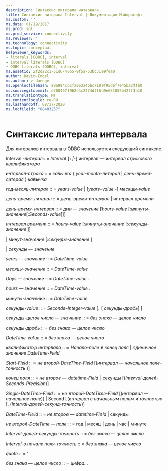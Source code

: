 ```yaml
---
description: Синтаксис литерала интервала
title: Синтаксис литерала Interval | Документация Майкрософт
ms.custom: ''
ms.date: 01/19/2017
ms.prod: sql
ms.prod_service: connectivity
ms.reviewer: ''
ms.technology: connectivity
ms.topic: conceptual
helpviewer_keywords:
- literals [ODBC], interval
- interval literals [ODBC]
- ODBC literals [ODBC], interval
ms.assetid: 2f2d22c1-51d6-4055-9f5a-53bc31e9fea0
author: David-Engel
ms.author: v-daenge
ms.openlocfilehash: 20a994cbcfa063a4bbc7189f95d6f7e45ba2ffb0
ms.sourcegitcommit: e700497f962e4c2274df16d9e651059b42ff1a10
ms.translationtype: MT
ms.contentlocale: ru-RU
ms.lasthandoff: 08/17/2020
ms.locfileid: "88483257"
---
```

# <a name="interval-literal-syntax"></a>Синтаксис литерала интервала
Для литералов интервала в ODBC используется следующий синтаксис.  
  
 Interval *-литерал:: = Interval* [+*&#124;*-] интервал — *интервал строкового квалификатора*  
  
 *интервал-строка* :: = *кавычка* { *year-month-литерал* &#124; *день-время-литерал* } *кавычка*  
  
 *год-месяц-литерал* :: = *years-value* &#124; [*years-value* -] *месяцы-value*  
  
 *день-время-литерал* :: = *день-время-интервал* &#124; интервал *времени*  
  
 *день-время-интервал* :: = *дни — значение* [*hours-value* [:*минуты-значение*[:*Seconds-value*]]]  
  
 *интервал времени* :: = *hours-value* [:*минуты-значение* [:*секунды-значение* ]]  
  
 &#124; *минут-значение* [:*секунды-значение* ]  
  
 &#124; *секунды — значение*  
  
 *years — значение* :: = *DateTime-value*  
  
 *месяцы-значение* :: = *DateTime-value*  
  
 *Days — значение* :: = *DateTime-value* .  
  
 *hours — значение* :: = *DateTime-value* .  
  
 *минуты-значение* :: = *DateTime-value*  
  
 *секунды-value* :: = *Seconds-Integer-value* [. [ *секунды-дробь*] ]  
  
 *секунды-целое число — значение* :: = *без знака — целое число*  
  
 *секунды-дробь* :: = *без знака — целое число*  
  
 *DateTime-value* :: = *без знака — целое число*  
  
 *квалификатор интервала* :: = *Начало-поле* в *конец поля* &#124; *единичное значение DateTime-Field*  
  
 *Start-Field* :: = *не второй-DateTime-Field* [(*интервал — начальное поле-точность* )]  
  
 *конец поля* :: = *не второе — datetime-Field* &#124; секунды [(*Interval-долей-Seconds-Precision*)]  
  
 *Single-DateTime-Field* :: = *не второй-DateTime-Field* [(*интервал — начальное поле*)] &#124; Second [(*интервал с начальным полем и точностью* [, (*Interval-долей-секунд-точность*)]  
  
 *DateTime-Field* :: = *не второе — datetime-Field* &#124; секунды  
  
 *не второй-DateTime — поле* :: = год &#124; месяц &#124; день &#124; час &#124; минуте  
  
 *Interval-долей-секунды-точность* :: = *без знака — целое число*  
  
 *Interval-в начале поля-точность* :: = *без знака — целое число*  
  
 *quote* :: = '  
  
 *без знака — целое число* :: = *цифра...*
